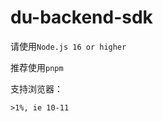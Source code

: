 # du-backend-sdk

请使用`Node.js 16 or higher`

推荐使用`pnpm`

支持浏览器：
````browserslist
>1%, ie 10-11
````
